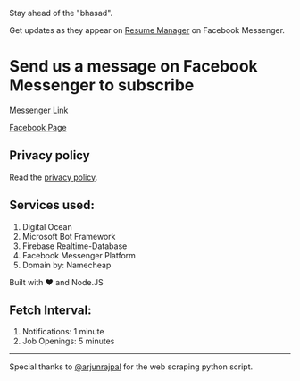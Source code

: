 Stay ahead of the "bhasad".

Get updates as they appear on [Resume Manager](http://tnp.dtu.ac.in/rm_2016-17/) on Facebook Messenger.

# Send us a message on Facebook Messenger to subscribe

[Messenger Link](m.me/dtu.rm.updates)

[Facebook Page](facebook.com/dtu.rm.updates)

## Privacy policy
Read the [privacy policy](PrivacyPolicy). 

## Services used:
1. Digital Ocean
2. Microsoft Bot Framework
3. Firebase Realtime-Database
4. Facebook Messenger Platform
5. Domain by: Namecheap

Built with :heart: and Node.JS

## Fetch Interval:

1. Notifications: 1 minute
2. Job Openings: 5 minutes

---

Special thanks to [@arjunrajpal](github.com/arjunrajpal) for the web scraping python script.
